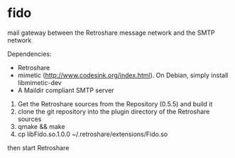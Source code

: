 fido
====

mail gateway between the Retroshare message network and the SMTP network

Dependencies:
* Retroshare
* mimetic (http://www.codesink.org/index.html). On Debian, simply install libmimetic-dev
* A Maildir compliant SMTP server


1. Get the Retroshare sources from the Repository (0.5.5) and build it
2. clone the git repository into the plugin directory of the Retroshare sources
3. qmake && make
4. cp libFido.so.1.0.0 ~/.retroshare/extensions/Fido.so

then start Retroshare


